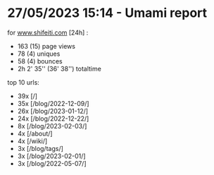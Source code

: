 # 27/05/2023 15:14 - Umami report
for www.shifeiti.com [24h] :

 - 163 (15) page views
 - 78 (4) uniques
 - 58 (4) bounces
 - 2h 2' 35'' (36' 38'') totaltime


top 10 urls:
 - 39x [/]
 - 35x [/blog/2022-12-09/]
 - 26x [/blog/2023-01-12/]
 - 24x [/blog/2022-12-22/]
 - 8x [/blog/2023-02-03/]
 - 4x [/about/]
 - 4x [/wiki/]
 - 3x [/blog/tags/]
 - 3x [/blog/2023-02-01/]
 - 3x [/blog/2022-05-07/]


